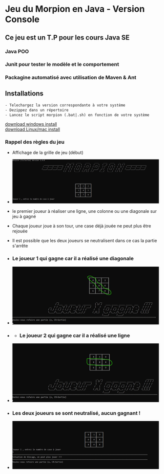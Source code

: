 # Jeu du Morpion en Java - Version Console

## Ce jeu est un T.P pour les cours Java SE

### Java POO

### Junit pour tester le modèle et le comportement

### Packagine automatisé avec utilisation de Maven & Ant

## Installations
    - Telechargez la version correspondante à votre système 
    - Dezippez dans un répertoire 
    - Lancez le script morpion (.bat|.sh) en fonction de votre système

[download windows install](https://github.com/tarhack/morpion/tree/main/builds/install_windows.zip)  
[download Linux/mac install](https://github.com/tarhack/morpion/tree/main/builds/install_mac_linux.zip)

### Rappel des règles du jeu
- Affichage de la grille de jeu (début)
- ![cas de gagne ](./images/morpion-jeu-cases.jpg "Cas de gagne - le joueur 1 a gagné")
- le premier joueur à réaliser une ligne, une colonne ou une diagonale sur jeu à gagné
- Chaque joueur joue à son tour, une case déjà jouée ne peut plus être rejouée
- Il est possible que les deux joueurs se neutralisent dans ce cas la partie s'arrête

- ### Le joueur 1 qui gagne car il a réalisé une diagonale
- ![cas de gagne ](./images/morpion-gagne-diagonale.jpg "Cas de gagne - le joueur 1 a gagné")
- - ### Le joueur 2 qui gagne car il a réalisé une ligne
- ![cas de gagne ](./images/morpion-gagne-ligne.jpg "Cas de gagne - le joueur 2 a gagné")
- ### Les deux joueurs se sont neutralisé, aucun gagnant !
- ![cas de blocage ](./images/morpion-blocage.jpg "Cas de blocage - aucun joueur ne gagne")